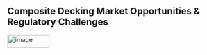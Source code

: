 <h2><strong>Composite Decking Market Opportunities & Regulatory Challenges</strong></h2>
<img width="97" height="30" alt="image" src="https://github.com/user-attachments/assets/93e07c4e-70a7-4573-acf3-763c952c4d90" />
